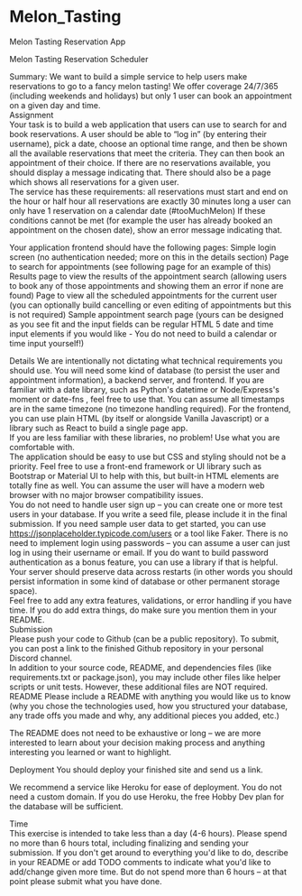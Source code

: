 # Melon_Tasting
Melon Tasting Reservation App

Melon Tasting Reservation Scheduler
							
Summary:
We want to build a simple service to help users make reservations to go to a fancy melon tasting! 
We offer coverage 24/7/365 (including weekends and holidays) but only 1 user can book an appointment on a given day and time. 			
Assignment						
Your task is to build a web application that users can use to search for and book reservations.
A user should be able to “log in” (by entering their username), pick a date, choose an optional time range, and then be shown all the available reservations that meet the criteria.
They can then book an appointment of their choice. If there are no reservations available, you should display a message indicating that.
There should also be a page which shows all reservations for a given user.	
The service has these requirements:
all reservations must start and end on the hour or half hour
all reservations are exactly 30 minutes long
a user can only have 1 reservation on a calendar date (#tooMuchMelon)
If these conditions cannot be met (for example the user has already booked an appointment on the chosen date), show an error message indicating that.

Your application frontend should have the following pages:
Simple login screen (no authentication needed; more on this in the details section)
Page to search for appointments (see following page for an example of this)
Results page to view the results of the appointment search (allowing users to book any of those appointments and showing them an error if none are found)
Page to view all the scheduled appointments for the current user (you can optionally build cancelling or even editing of appointments but this is not required)
Sample appointment search page (yours can be designed as you see fit and the input fields can be regular HTML 5 date and time input elements if you would like - You do not need to build a calendar or time input yourself!)


						

Details
We are intentionally not dictating what technical requirements you should use. You will need some kind of database (to persist the user and appointment information), a backend server, and frontend.
If you are familiar with a date library, such as Python's datetime or Node/Express's moment or date-fns , feel free to use that. You can assume all timestamps are in the same timezone (no timezone handling required).
For the frontend, you can use plain HTML (by itself or alongside Vanilla Javascript) or a library such as React to build a single page app. 	
If you are less familiar with these libraries, no problem! Use what you are comfortable with. 							
The application should be easy to use but CSS and styling should not be a priority. Feel free to use a front-end framework or UI library such as Bootstrap or Material UI to help with this, but built-in HTML elements are totally fine as well. You can assume the user will have a modern web browser with no major browser compatibility issues.			
You do not need to handle user sign up – you can create one or more test users in your database. If you write a seed file, please include it in the final submission. If you need sample user data to get started, you can use https://jsonplaceholder.typicode.com/users or a tool like Faker. 
There is no need to implement login using passwords – you can assume a user can just log in using their username or email. If you do want to build password authentication as a bonus feature, you can use a library if that is helpful.
Your server should preserve data across restarts (in other words you should persist information in some kind of database or other permanent storage space). 		
Feel free to add any extra features, validations, or error handling if you have time. If you do add extra things, do make sure you mention them in your README.						
Submission						
Please push your code to Github (can be a public repository). To submit, you can post a link to the finished Github repository in your personal Discord channel.		
In addition to your source code, README, and dependencies files (like requirements.txt or package.json), you may include other files like helper scripts or unit tests. However, these additional files are NOT required.					
README
Please include a README with anything you would like us to know (why you chose the technologies used, how you structured your database, any trade offs you made and why, any additional pieces you added, etc.)

The README does not need to be exhaustive or long – we are more interested to learn about your decision making process and anything interesting you learned or want to highlight.

Deployment
You should deploy your finished site and send us a link.

 We recommend a service like Heroku for ease of deployment. You do not need a custom domain. If you do use Heroku, the free Hobby Dev plan for the database will be sufficient.

Time					
This exercise is intended to take less than a day (4-6 hours). Please spend no more than 6 hours total, including finalizing and sending your submission.
If you don't get around to everything you'd like to do, describe in your README or add TODO comments to indicate what you'd like to add/change given more time. 
But do not spend more than 6 hours – at that point please submit what you have done.
